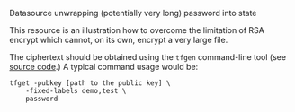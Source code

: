 Datasource unwrapping (potentially very long) password into state

This resource is an illustration how to overcome the limitation of RSA encrypt
which cannot, on its own, encrypt a very large file.

The ciphertext should be obtained using the `tfgen` command-line tool
(see [source code](https://github.com/aliakseiyanchuk/terraform-provider-az-confidential).)
A typical command usage would be:
```shell
tfget -pubkey [path to the public key] \
	-fixed-labels demo,test \
	password
```